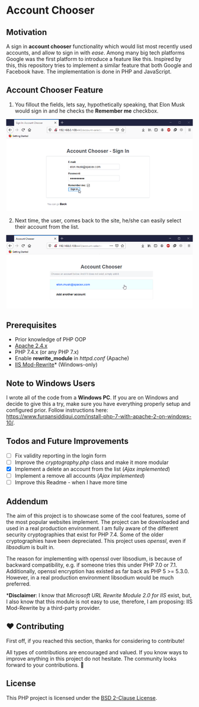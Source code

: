 # Account Chooser

## Motivation
A sign in **account chooser** functionality which would list most recently used accounts, and allow to sign in with *ease*. Among many big tech platforms Google was the first platform to introduce a feature like this. Inspired by this, this repository tries to implement a similar feature that both Google and Facebook have. The implementation is done in PHP and JavaScript. 

## Account Chooser Feature
1. You fillout the fields, lets say, hypothetically speaking, that Elon Musk would sign in and he checks the **Remember me** checkbox.
<img src="screenshot_1.png" />

2. Next time, the user, comes back to the site, he/she can easily select their account from the list. 
<img src="screenshot_2.png" />

## Prerequisites
- Prior knowledge of PHP OOP
- [Apache 2.4.x](https://httpd.apache.org/)
- PHP 7.4.x (or any PHP 7.x)
- Enable **rewrite_module** in *httpd.conf* (Apache)
- [IIS Mod-Rewrite](http://www.micronovae.com/ModRewrite/ModRewrite.html)* (Windows-only)

## Note to Windows Users
I wrote all of the code from a **Windows PC**. If you are on Windows and decide to give this a try, make sure you have everything properly setup and configured prior.
Follow instructions here: https://www.furqansiddiqui.com/install-php-7-with-apache-2-on-windows-10/.

## Todos and Future Improvements
- [ ] Fix validity reporting in the login form
- [ ] Improve the *cryptography.php* class and make it more modular
- [x] Implement a delete an account from the list (*Ajax implemented*)
- [ ] Implement a remove all accounts (*Ajax implemented*)
- [ ] Improve this Readme - when I have more time

## Addendum
The aim of this project is to showcase some of the cool features, some of the most popular websites implement. The project can be downloaded and used in a real production environment. I am fully aware of the different security cryptographies that exist for PHP 7.4. Some of the older cryptographies have been depreciated. This project uses *openssl*, even if *libsodium* is built in. 

The reason for implementing with openssl over libsodium, is because of backward compatibility, e.g. if someone tries this under PHP 7.0 or 7.1. Additionally, openssl encryption has existed as far back as PHP 5 >= 5.3.0. 
However, in a real production environment libsodium would be much preferred. 

***Disclaimer**: I know that *Microsoft URL Rewrite Module 2.0 for IIS* exist, but, I also know that this module is not easy to use, therefore, I am proposing: IIS Mod-Rewrite by a third-party provider.

## ❤️ Contributing
First off, if you reached this section, thanks for considering to contribute! 

All types of contributions are encouraged and valued. If you know ways to improve anything in this project do not hesitate. The community looks forward to your contributions. 🎉 

## License
This PHP project is licensed under the [BSD 2-Clause License](LICENSE).
